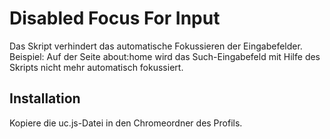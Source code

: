 # Disabled Focus For Input
Das Skript verhindert das automatische Fokussieren der Eingabefelder. Beispiel: Auf der Seite about:home wird das Such-Eingabefeld mit Hilfe des 
Skripts nicht mehr automatisch fokussiert.

## Installation
Kopiere die uc.js-Datei in den Chromeordner des Profils.